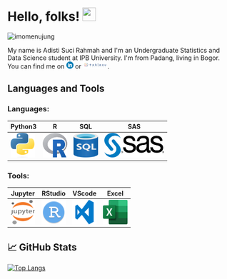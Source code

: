 <!-- More info, tips and tricks for making GitHub Profile README can be found in my article at https://towardsdatascience.com/build-a-stunning-readme-for-your-github-profile-9b80434fe5d7 -->

# Hello, folks! <img src="https://raw.githubusercontent.com/MartinHeinz/MartinHeinz/master/wave.gif" width="30px" height="30px" />

<p align="left"> <img src="https://komarev.com/ghpvc/?username=imomenujung&label=Profile%20views&color=0e75b6&style=flat" alt="imomenujung" /> </p>

My name is Adisti Suci Rahmah and I'm an Undergraduate Statistics and Data Science student at IPB University. I'm from Padang, living in Bogor. You can find me on [![LinkedIn][2.2]][2] or [![Tableu][3.2]][3].

## Languages and Tools
<div>

### Languages:
| Python3 | R | SQL | SAS |
|----------|----------|----------|----------|
|  <img src="https://github.com/imomenujung/imomenujung/blob/main/Logo/Python3.png" title="Python"  alt="Python" width="55" height="55"/> |  <img src="https://github.com/imomenujung/imomenujung/blob/main/Logo/R_logo.png" title="R"  alt="R" width="55" height="55"/> |  <img src="https://github.com/imomenujung/imomenujung/blob/main/Logo/SQL.png" title="SQL" alt="SQL" width="55" height="55"/> | <img src="https://github.com/imomenujung/imomenujung/blob/main/Logo/SAS_logo.png" title="SAS" alt="SAS" width="134" height="55"/> |

### Tools:
| Jupyter | RStudio | VScode | Excel |
|----------|----------|----------|----------|
|  <img src="https://github.com/imomenujung/imomenujung/blob/main/Logo/jupyter_logo.png" title="Jupyter"  alt="Jupyter" width="55" height="55"/> |  <img src="https://github.com/imomenujung/imomenujung/blob/main/Logo/rstudio_logo.png" title="R Studio"  alt="Rstudio" width="55" height="55"/> |  <img src="https://github.com/imomenujung/imomenujung/blob/main/Logo/vscode_logo.png" title="VScode" alt="VSCode" width="55" height="55"/> | <img src="https://github.com/imomenujung/imomenujung/blob/main/Logo/Excel_logo.png" title="Excel" alt="Excel" width="55" height="55"/> |

## &#x1f4c8; GitHub Stats

[![Top Langs](https://github-readme-stats.vercel.app/api/top-langs/?username=imomenujung&layout=compact)](https://github.com/imomenujung/github-readme-stats)


<!-- links to social media icons -->

<!-- icons with padding -->

[1.1]: http://i.imgur.com/tXSoThF.png (twitter icon with padding)
[2.1]: http://i.imgur.com/0o48UoR.png (github icon with padding)

<!-- icons without padding -->

[1.2]: http://i.imgur.com/wWzX9uB.png (twitter icon without padding)
[2.2]: https://raw.githubusercontent.com/imomenujung/imomenujung/master/circle-linkedin-512-(1).png (LinkedIn icon without padding)
[3.2]: https://raw.githubusercontent.com/imomenujung/imomenujung/master/Tableu.png (Tableu icon without padding)


<!-- links to your social media accounts -->

[1]: https://github.com/imomenujung
[2]: https://www.linkedin.com/in/fadly-mt/
[3]: https://public.tableau.com/app/profile/fadly.mochammad.taufiq/


<!-- Resources -->
<!-- Icons: https://simpleicons.org/ -->
<!-- GitHub Stats: https://github.com/anuraghazra/github-readme-stats -->
<!-- Emojis: https://emojipedia.org/emoji/ -->
<!-- HTML Emojis: https://www.fileformat.info/index.htm -->
<!-- Shields: https://shields.io/ -->
<!-- Awesome GitHub Profile README: https://github.com/abhisheknaiidu/awesome-github-profile-readme -->
